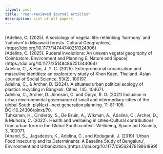 ```yaml
---
layout: post
title: "Peer-reviewed journal articles"
description: List of all papers
---
```

<style>
  a {
    color: #054169ff;
    text-decoration: underline;
  }
  a:hover {
    color: #098cbcff;
  }
</style>

<br>
[Adelina, C. (2025). A sociology of vegetal life: rethinking ‘harmony’ and ‘nativism’ in Miyawaki forests. Cultural Geographies](https://doi.org/10.1177/14744740251324906)

<br>
[Adelina, C. (2025). Ruderal involutions:  An uneven vegetal geography  of Coimbatore. Environment and Planning E: Nature and Space](https://doi.org/10.1177/25148486251344064)

<br>
Adelina, C., & Han, J. Y. C. (2025). Entrepreneurial urbanization and masculine identities: an exploratory study of Khon Kaen, Thailand. Asian Journal of Social Science, 53(2), 100197.

<br>
Adelina, C., & Archer, D. (2024). A situated urban political ecology of plastics recycling in Bangkok. Cities, 145, 104671.

<br>
Adelina, C., Archer, D. Johnson, O. and Opiyo, R. O. (2021) Inclusion in urban environmental governance of small and intermediary cities of the global South. plaNext –next generation planning.  11: 81-105. DOI:10.24306/plnxt/70.

<br>
Tuhkanen, H., Cinderby, S., De Bruin, A., Wikman, A., Adelina, C., Archer, D., & Muhoza, C. (2022). Health and wellbeing in cities-Cultural contributions from urban form in the Global South context. Wellbeing, Space and Society, 3, 100071.

<br>
[Anand, S.,, Jagadeesh, K., Adelina, C., and Koduganti, J. (2019) ‘Urban Food Insecurity and Its Determinants: A Baseline Study of Bengaluru’, Environment and Urbanization.](https://doi.org/10.1177/0956247819861899)
